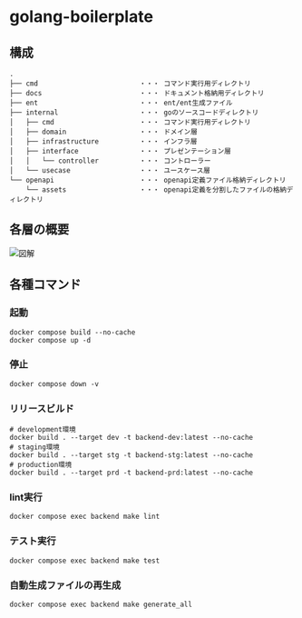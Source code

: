 # golang-boilerplate

## 構成
```text
.
├── cmd                         ・・・ コマンド実行用ディレクトリ
├── docs                        ・・・ ドキュメント格納用ディレクトリ
├── ent                         ・・・ ent/ent生成ファイル
├── internal                    ・・・ goのソースコードディレクトリ
│   ├── cmd                     ・・・ コマンド実行用ディレクトリ
│   ├── domain                  ・・・ ドメイン層
│   ├── infrastructure          ・・・ インフラ層
│   ├── interface               ・・・ プレゼンテーション層
│   │   └── controller          ・・・ コントローラー
│   └── usecase                 ・・・ ユースケース層
└── openapi                     ・・・ openapi定義ファイル格納ディレクトリ
    └── assets                  ・・・ openapi定義を分割したファイルの格納ディレクトリ
```

## 各層の概要

![図解](https://storage.googleapis.com/zenn-user-upload/be8ff7c2596e-20220805.png)


## 各種コマンド

### 起動
```shell
docker compose build --no-cache
docker compose up -d
```

### 停止
```shell
docker compose down -v
```

### リリースビルド
```shell
# development環境
docker build . --target dev -t backend-dev:latest --no-cache
# staging環境
docker build . --target stg -t backend-stg:latest --no-cache
# production環境
docker build . --target prd -t backend-prd:latest --no-cache
```

### lint実行
```shell
docker compose exec backend make lint
```

### テスト実行
```shell
docker compose exec backend make test
```

### 自動生成ファイルの再生成
```shell
docker compose exec backend make generate_all
```
